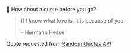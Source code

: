 📣 How about a quote before you go?

> If I know what love is, it is because of you.
>
> <p>- Hermann Hesse</p>

Quote requested from [Random Quotes API](https://github.com/lukePeavey/quotable)
